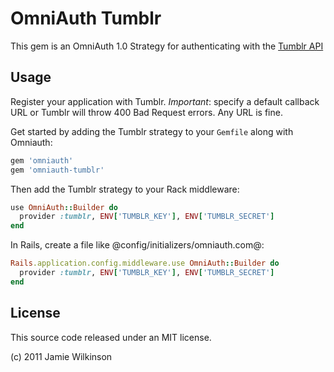 OmniAuth Tumblr
================

This gem is an OmniAuth 1.0 Strategy for authenticating with the [Tumblr API](http://developers.tumblr.com)


Usage
-----

Register your application with Tumblr. *Important*: specify a default callback URL or
Tumblr will throw 400 Bad Request errors. Any URL is fine.

Get started by adding the Tumblr strategy to your `Gemfile` along with Omniauth:

```ruby
gem 'omniauth'
gem 'omniauth-tumblr'
```

Then add the Tumblr strategy to your Rack middleware:

```ruby
use OmniAuth::Builder do
  provider :tumblr, ENV['TUMBLR_KEY'], ENV['TUMBLR_SECRET']
end
```

In Rails, create a file like @config/initializers/omniauth.com@:

```ruby
Rails.application.config.middleware.use OmniAuth::Builder do
  provider :tumblr, ENV['TUMBLR_KEY'], ENV['TUMBLR_SECRET']
end
```


License
-------

This source code released under an MIT license.

(c) 2011 Jamie Wilkinson